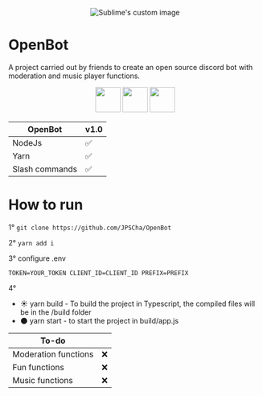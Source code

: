 <p align="center">
     <img src="https://github.com/waldyr/Sublime-Installer/blob/master/sublime_text.png?raw=true" alt="Sublime's custom image"/>

</p>

# OpenBot
 A project carried out by friends to create an open source discord bot with moderation and music player functions.

<p align="center">
<img src="https://cdn.jsdelivr.net/gh/devicons/devicon@latest/icons/nodejs/nodejs-original.svg" height=50 width=50 /> <img src="https://cdn.jsdelivr.net/gh/devicons/devicon@latest/icons/typescript/typescript-original.svg" height=50 width=50 />
 <img src="https://cdn.jsdelivr.net/gh/devicons/devicon@latest/icons/discordjs/discordjs-original.svg" height=50 width=50 />
</p>







|    OpenBot    | v1.0 |
|----------------|------|
| NodeJs         | ✅   |
| Yarn           | ✅   |
| Slash commands | ✅   |

# How to run
1°
``
git clone https://github.com/JPSCha/OpenBot
``

2°
``
yarn add i
``

3° configure .env

``
TOKEN=YOUR_TOKEN
CLIENT_ID=CLIENT_ID
PREFIX=PREFIX
``

4°

- ☀️ yarn build - To build the project in Typescript, the compiled files will be in the /build folder
- 🌑 yarn start - to start the project in build/app.js

| To-do        | |
|----------------|------|
| Moderation functions  | ❌   |
| Fun functions         | ❌   |
| Music functions | ❌   |
